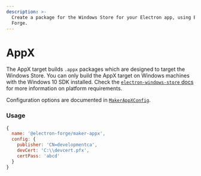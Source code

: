 ```yaml
---
description: >-
  Create a package for the Windows Store for your Electron app, using Electron
  Forge.
---
```


# AppX

The AppX target builds `.appx` packages which are designed to target the Windows Store.  You can only build the AppX target on Windows machines with the Windows 10 SDK installed.  Check the [`electron-windows-store` docs](https://github.com/felixrieseberg/electron-windows-store#readme) for more information on platform requirements.

Configuration options are documented in [`MakerAppXConfig`](https://js.electronforge.io/interfaces/_electron_forge_maker_appx.MakerAppXConfig.html).

### Usage

```jsx
{
  name: '@electron-forge/maker-appx',
  config: {
    publisher: 'CN=developmentca',
    devCert: 'C:\\devcert.pfx',
    certPass: 'abcd'
  }
}
```

